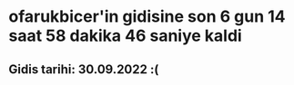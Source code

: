 # ofarukbicer'in gidisine son 6 gun 14 saat 58 dakika 46 saniye kaldi

## Gidis tarihi: 30.09.2022 :(